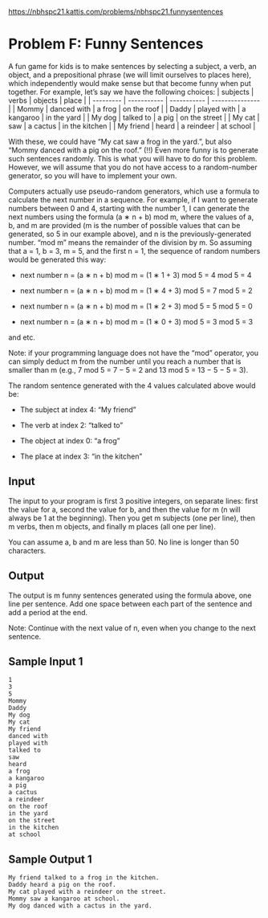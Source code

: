 https://nbhspc21.kattis.com/problems/nbhspc21.funnysentences

# Problem F: Funny Sentences

A fun game for kids is to make sentences by selecting a subject, a verb, an object, and a prepositional phrase (we will limit ourselves to places here), which independently would make sense but that become funny when put together. For example, let’s say we have the following choices:
| subjects  | verbs       | objects     | place           |
| --------- | ----------- | ----------- | --------------- |
| Mommy     | danced with | a frog      | on the roof     |
| Daddy     | played with | a kangaroo  | in the yard     |
| My dog    | talked to   | a pig       | on the street   |
| My cat    | saw         | a cactus    | in the kitchen  |
| My friend | heard       | a reindeer  | at school       |

With these, we could have “My cat saw a frog in the yard.”, but also “Mommy danced with a pig on the roof.” (!!) Even more funny is to generate such sentences randomly. This is what you will have to do for this problem. However, we will assume that you do not have access to a random-number generator, so you will have to implement your own.

Computers actually use pseudo-random generators, which use a formula to calculate the next number in a sequence. For example, if I want to generate numbers between 0 and 4, starting with the number 1, I can generate the next numbers using the formula (a ∗ n + b) mod m, where the values of a, b, and m are provided (m is the number of possible values that can be generated, so 5 in our example above), and n is the previously-generated number. “mod m” means the remainder of the division by m. So assuming that a = 1, b = 3, m = 5, and the first n = 1, the sequence of random numbers would be generated this way:

- next number n = (a ∗ n + b) mod m = (1 ∗ 1 + 3) mod 5 = 4 mod 5 = 4

- next number n = (a ∗ n + b) mod m = (1 ∗ 4 + 3) mod 5 = 7 mod 5 = 2

- next number n = (a ∗ n + b) mod m = (1 ∗ 2 + 3) mod 5 = 5 mod 5 = 0

- next number n = (a ∗ n + b) mod m = (1 ∗ 0 + 3) mod 5 = 3 mod 5 = 3

and etc.
      
Note:
if your programming language does not have the “mod” operator, you can simply deduct m from the number until you reach a number that is smaller than m (e.g., 7 mod 5 = 7 − 5 = 2 and 13 mod 5 = 13 − 5 − 5 = 3).

The random sentence generated with the 4 values calculated above would be:

- The subject at index 4: “My friend”

- The verb at index 2: “talked to”

- The object at index 0: “a frog”

- The place at index 3: “in the kitchen”

## Input
The input to your program is first 3 positive integers, on separate lines: first the value for a, second the value for b, and then the value for m (n will always be 1 at the beginning). Then you get m subjects (one per line), then m verbs, then m objects, and finally m places (all one per line).

You can assume a, b and m are less than 50. No line is longer than 50 characters.
## Output
The output is m funny sentences generated using the formula above, one line per sentence. Add one space between each part of the sentence and add a period at the end.

Note:
Continue with the next value of n, even when you change to the next sentence.

## Sample Input 1
```
1
3
5
Mommy
Daddy
My dog
My cat
My friend
danced with
played with
talked to
saw
heard
a frog
a kangaroo
a pig
a cactus
a reindeer
on the roof
in the yard
on the street
in the kitchen
at school
```

## Sample Output 1
```
My friend talked to a frog in the kitchen.
Daddy heard a pig on the roof.
My cat played with a reindeer on the street.
Mommy saw a kangaroo at school.
My dog danced with a cactus in the yard.
```
